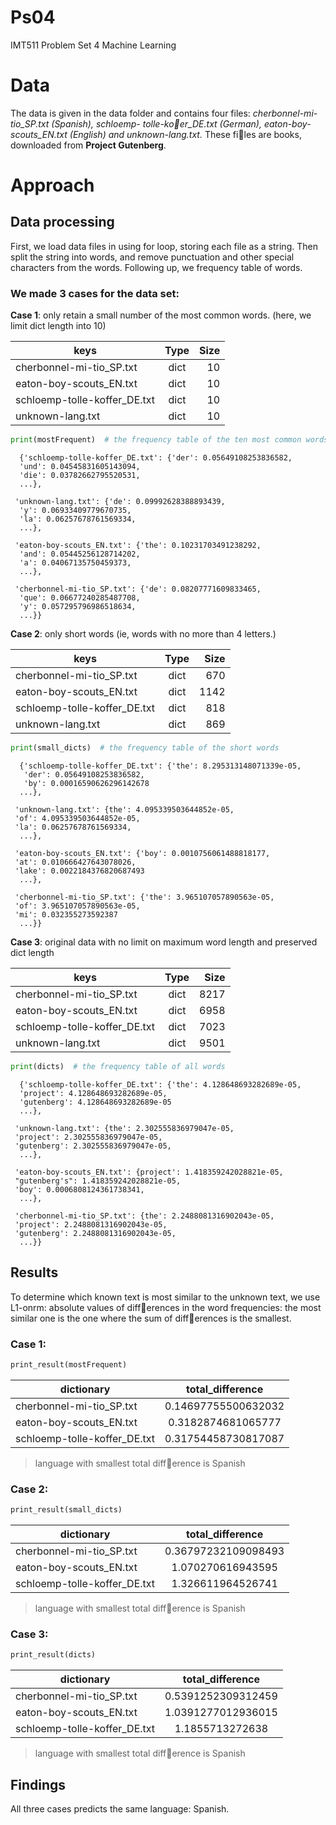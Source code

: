 # Ps04
IMT511 Problem Set 4 Machine Learning

# Data
The data is given in the data folder and contains four files: 
_cherbonnel-mi-tio_SP.txt (Spanish), schloemp- tolle-ko􏰂er_DE.txt (German), 
eaton-boy-scouts_EN.txt (English) and unknown-lang.txt._ 
These fi􏰃les are books, downloaded from **Project Gutenberg**.

# Approach

## Data processing
 First, we load data files in using for loop, storing each file as a string.
 Then split the string into words, and remove punctuation and other special characters
 from the words. Following up, we frequency table of words.
 
 
###  We made 3 cases for the data set:
**Case 1**: only retain a small number of the most common words. (here, we limit  dict length into 10)

| keys                         | Type   | Size  |
| ---------------------------- |:------:| -----:|
| cherbonnel-mi-tio_SP.txt     | dict   |   10  |
| eaton-boy-scouts_EN.txt      | dict   |   10  |
| schloemp-tolle-koffer_DE.txt | dict   |   10  |
| unknown-lang.txt             | dict   |   10  |

```python
print(mostFrequent)  # the frequency table of the ten most common words
```

```
  {'schloemp-tolle-koffer_DE.txt': {'der': 0.05649108253836582,
  'und': 0.04545831605143094,
  'die': 0.03782662795520531,
  ...},
  
 'unknown-lang.txt': {'de': 0.09992628388893439,
  'y': 0.06933409779670735,
  'la': 0.06257678761569334,
  ...},
  
 'eaton-boy-scouts_EN.txt': {'the': 0.10231703491238292,
  'and': 0.05445256128714202,
  'a': 0.04067135750459373,
  ...},
  
 'cherbonnel-mi-tio_SP.txt': {'de': 0.08207771609833465,
  'que': 0.06677240285487708,
  'y': 0.057295796986518634,
  ...}}
``` 
**Case 2**: only short words (ie, words with no more than 4 letters.)

| keys                         | Type   | Size  |
| ---------------------------- |:------:| -----:|
| cherbonnel-mi-tio_SP.txt     | dict   |  670  |
| eaton-boy-scouts_EN.txt      | dict   | 1142  |
| schloemp-tolle-koffer_DE.txt | dict   |  818  |
| unknown-lang.txt             | dict   |  869  |

```python
print(small_dicts)  # the frequency table of the short words
```
```
  {'schloemp-tolle-koffer_DE.txt': {'the': 8.295313148071339e-05,
   'der': 0.05649108253836582, 
   'by': 0.00016590626296142678
  ...},
  
 'unknown-lang.txt': {the': 4.095339503644852e-05, 
 'of': 4.095339503644852e-05, 
 'la': 0.06257678761569334,
  ...},
  
 'eaton-boy-scouts_EN.txt': {'boy': 0.0010756061488818177, 
 'at': 0.010666427643078026, 
 'lake': 0.0022184376820687493
  ...},
  
 'cherbonnel-mi-tio_SP.txt': {'the': 3.965107057890563e-05, 
 'of': 3.965107057890563e-05, 
 'mi': 0.032355273592387
  ...}}
``` 

**Case 3**: original data with no limit on maximum word length and preserved dict length

| keys                         | Type   | Size  |
| ---------------------------- |:------:| -----:|
| cherbonnel-mi-tio_SP.txt     | dict   | 8217  |
| eaton-boy-scouts_EN.txt      | dict   | 6958  |
| schloemp-tolle-koffer_DE.txt | dict   | 7023  |
| unknown-lang.txt             | dict   | 9501  |

```python
print(dicts)  # the frequency table of all words
```

```
  {'schloemp-tolle-koffer_DE.txt': {'the': 4.128648693282689e-05, 
  'project': 4.128648693282689e-05, 
  'gutenberg': 4.128648693282689e-05
  ...},
  
 'unknown-lang.txt': {the': 2.302555836979047e-05, 
 'project': 2.302555836979047e-05, 
 'gutenberg': 2.302555836979047e-05, 
  ...},
  
 'eaton-boy-scouts_EN.txt': {project': 1.418359242028821e-05, 
 "gutenberg's": 1.418359242028821e-05, 
 'boy': 0.0006808124361738341,
  ...},
  
 'cherbonnel-mi-tio_SP.txt': {the': 2.2488081316902043e-05, 
 'project': 2.2488081316902043e-05, 
 'gutenberg': 2.2488081316902043e-05, 
  ...}}
``` 
## Results
To determine which known text is most similar to the unknown text, 
we use L1-onrm: absolute values of diff􏰂erences in the word frequencies: 
the most similar one is the one where the sum of diff􏰂erences is the smallest.

### Case 1:
```python
print_result(mostFrequent)  
```
| dictionary                   | total_difference    | 
| ---------------------------- |:-------------------:| 
| cherbonnel-mi-tio_SP.txt     | 0.14697755500632032 | 
| eaton-boy-scouts_EN.txt      | 0.3182874681065777  |
| schloemp-tolle-koffer_DE.txt | 0.31754458730817087 |

> language with smallest total diff􏰂erence is Spanish 
### Case 2:
```python
print_result(small_dicts)  
```
| dictionary                   | total_difference    | 
| ---------------------------- |:-------------------:| 
| cherbonnel-mi-tio_SP.txt     | 0.36797232109098493  | 
| eaton-boy-scouts_EN.txt      | 1.070270616943595   |
| schloemp-tolle-koffer_DE.txt | 1.326611964526741   |

> language with smallest total diff􏰂erence is Spanish 

### Case 3:
```python
print_result(dicts)  
```
| dictionary                   | total_difference    | 
| ---------------------------- |:-------------------:| 
| cherbonnel-mi-tio_SP.txt     | 0.5391252309312459  | 
| eaton-boy-scouts_EN.txt      | 1.0391277012936015  |
| schloemp-tolle-koffer_DE.txt | 1.1855713272638     |

> language with smallest total diff􏰂erence is Spanish 

## Findings
All three cases predicts the same language: Spanish.
